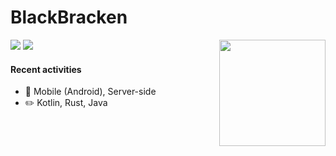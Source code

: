 # BlackBracken

<img align="right" src="https://github-readme-stats.vercel.app/api/top-langs/?username=blackbracken&layout=compact&langs_count=6&hide=html,python" height="170"/>

![](https://img.shields.io/badge/madewith-protein-60d1bc.svg?style=for-the-badge)
![](https://img.shields.io/badge/license-humanrights-bf5050.svg?style=for-the-badge)

#### Recent activities

- :wrench: Mobile (Android), Server-side
- :pencil2: Kotlin, Rust, Java
